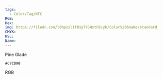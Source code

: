 ```yaml
---
tags:
  - Color/Tag/NTC
RGB:
Hex:
img: https://filedn.com/l0hpzxl1f01yT7GHxtF8cyk/Color%20Snake/standard_csv_to_svg//C7CD90.svg
CMYK:
HSL:
Name:
---
```

Pine Glade
```palette
#C7CD90
```
RGB
